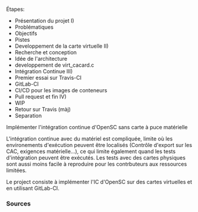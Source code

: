 Étapes:
 - Présentation du projet                                                             I)
  - Problématiques
  - Objectifs
  - Pistes
 - Developpement de la carte virtuelle                                                II)
  - Recherche et conception
  - Idée de l'architecture
  - developpement de virt_cacard.c
 - Intégration Continue                                                               III)
  - Premier essai sur Travis-CI
  - GitLab-CI
  - CI/CD pour les images de conteneurs
 - Pull request et fin                                                                IV)
  - WIP
  - Retour sur Travis (màj)
  - Separation 

Implémenter l'intégration continue d'OpenSC sans carte à puce matérielle

L'intégration continue avec du matériel est compliquée, limite où les environements d'exécution peuvent être localisés (Contrôle d'export sur les CAC, exigences matérielle...), ce qui limite également quand les tests d'intégration peuvent être exécutés. Les tests avec des cartes physiques sont aussi moins facile à reproduire pour les contrbuteurs aux ressources limitées.

Le project consiste à implémenter l'IC d'OpenSC sur des cartes virtuelles et en utilisant GitLab-CI. 


### Sources


